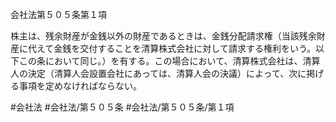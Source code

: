 会社法第５０５条第１項

株主は、残余財産が金銭以外の財産であるときは、金銭分配請求権（当該残余財産に代えて金銭を交付することを清算株式会社に対して請求する権利をいう。以下この条において同じ。）を有する。この場合において、清算株式会社は、清算人の決定（清算人会設置会社にあっては、清算人会の決議）によって、次に掲げる事項を定めなければならない。

#会社法
#会社法/第５０５条
#会社法/第５０５条/第１項
